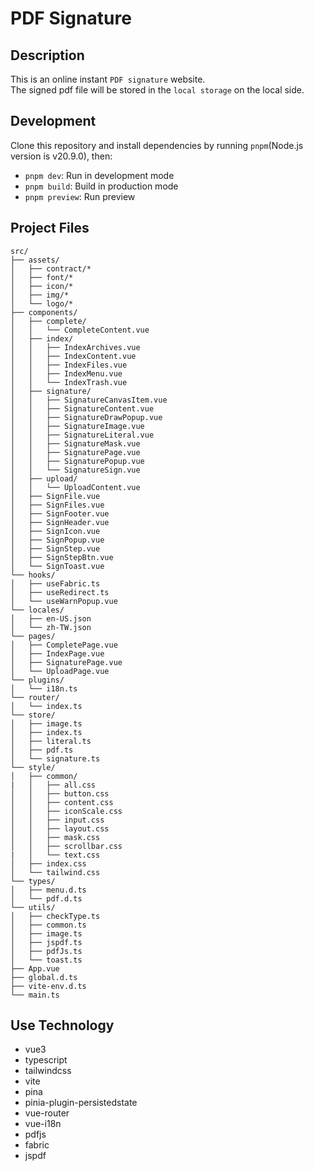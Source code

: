 # PDF Signature

## Description

This is an online instant `PDF signature` website.  
The signed pdf file will be stored in the `local storage` on the local side.

## Development

Clone this repository and install dependencies by running `pnpm`(Node.js version is v20.9.0), then:

- `pnpm dev`: Run in development mode
- `pnpm build`: Build in production mode
- `pnpm preview`: Run preview

## Project Files

```text
src/
├── assets/
│   ├── contract/*
│   ├── font/*
│   ├── icon/*
│   ├── img/*
│   └── logo/*
├── components/
│   ├── complete/
│   │   └── CompleteContent.vue
│   ├── index/
│   │   ├── IndexArchives.vue
│   │   ├── IndexContent.vue
│   │   ├── IndexFiles.vue
│   │   ├── IndexMenu.vue
│   │   └── IndexTrash.vue
│   ├── signature/
│   │   ├── SignatureCanvasItem.vue
│   │   ├── SignatureContent.vue
│   │   ├── SignatureDrawPopup.vue
│   │   ├── SignatureImage.vue
│   │   ├── SignatureLiteral.vue
│   │   ├── SignatureMask.vue
│   │   ├── SignaturePage.vue
│   │   ├── SignaturePopup.vue
│   │   └── SignatureSign.vue
│   ├── upload/
│   │   └── UploadContent.vue
│   ├── SignFile.vue
│   ├── SignFiles.vue
│   ├── SignFooter.vue
│   ├── SignHeader.vue
│   ├── SignIcon.vue
│   ├── SignPopup.vue
│   ├── SignStep.vue
│   ├── SignStepBtn.vue
│   └── SignToast.vue
└── hooks/
│   ├── useFabric.ts
│   ├── useRedirect.ts
│   └── useWarnPopup.vue
└── locales/
│   ├── en-US.json
│   └── zh-TW.json
└── pages/
│   ├── CompletePage.vue
│   ├── IndexPage.vue
│   ├── SignaturePage.vue
│   └── UploadPage.vue
└── plugins/
│   └── i18n.ts
└── router/
│   └── index.ts
└── store/
│   ├── image.ts
│   ├── index.ts
│   ├── literal.ts
│   ├── pdf.ts
│   └── signature.ts
└── style/
│   ├── common/
|   │   ├── all.css
│   │   ├── button.css
│   │   ├── content.css
│   │   ├── iconScale.css
│   │   ├── input.css
│   │   ├── layout.css
│   │   ├── mask.css
│   │   ├── scrollbar.css
|   │   └── text.css
│   ├── index.css
│   └── tailwind.css
└── types/
│   ├── menu.d.ts
│   └── pdf.d.ts
└── utils/
│   ├── checkType.ts
│   ├── common.ts
│   ├── image.ts
│   ├── jspdf.ts
│   ├── pdfJs.ts
│   └── toast.ts
├── App.vue
├── global.d.ts
├── vite-env.d.ts
└── main.ts
```

## Use Technology

- vue3
- typescript
- tailwindcss
- vite
- pina
- pinia-plugin-persistedstate
- vue-router
- vue-i18n
- pdfjs
- fabric
- jspdf
